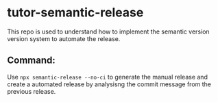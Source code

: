 # tutor-semantic-release

This repo is used to understand how to  implement the semantic version version system to automate the release.

## Command:

Use `npx semantic-release --no-ci` to generate the manual release and create a automated release by analysisng the commit message from the previous release.